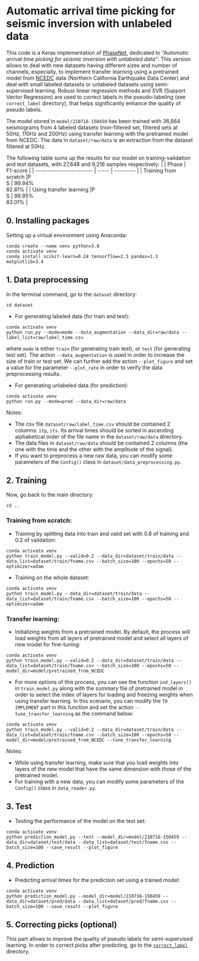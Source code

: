 # Automatic arrival time picking for seismic inversion with unlabeled data

This code is a Keras implementation of [PhaseNet](https://github.com/wayneweiqiang/PhaseNet), dedicated to *"Automatic arrival time picking for seismic inversion with unlabeled data"*. This version allows to deal with new datasets having different sizes and number of channels, especially, to implement transfer learning using a pretrained model from [NCEDC](https://ncedc.org/) data (Northern California Earthquake Data Center) and deal with small labeled datasets or unlabeled datasets using semi-supervised learning. Robust linear regression methods and SVR (Support Vector Regression) are used to correct labels in the pseudo-labeling (see `correct_label` directory), that helps significantly enhance the quality of pseudo labels.

The model stored in `model/210716-150459` has been trained with 36,864 seismograms from 4 labeled datasets (non-filtered set, filtered sets at 50Hz, 110Hz and 200Hz) using transfer learning with the pretrained model from NCEDC. The data in `dataset/raw/data` is an extraction from the dataset filtered at 50Hz.

The following table sums up the results for our model on training-validation and test datasets, with 27,648 and 9,216 samples respectively:
|                          | Phase | F1-score  |
| ------------------------ | ----- | --------- |
| Training from scratch    |P<br>S | 99.94%<br>82.81% |
| Using transfer learning  |P<br>S | 99.95%<br>83.01% |

## 0. Installing packages
Setting up a virtual environment using Anaconda:
```
conda create --name venv python=3.8
conda activate venv
conda install scikit-learn=0.24 tensorflow=2.5 pandas=1.3 matplotlib=3.4
```

## 1. Data preprocessing
In the terminal command, go to the `dataset` directory:
```
cd dataset
```
- For generating labeled data (for train and test):
```
conda activate venv
python run.py --mode=mode --data_augmentation --data_dir=raw/data --label_list=raw/label_time.csv
```
where `mode` is either `train` (for generating train test), or `test` (for generating test set). The action `--data_augmentation` is used in order to increase the size of train or test set. We can further add the action `--plot_figure` and set a value for the parameter `--plot_rate` in order to verify the data preprocessing results.

- For generating unlabeled data (for prediction):
```
conda activate venv
python run.py --mode=pred --data_dir=raw/data
```
Notes:

- The csv file `dataset/raw/label_time.csv` should be contained 2 columns: `itp`, `its`. Its arrival times should be sorted in ascending alphabetical order of the file name in the `dataset/raw/data` directory.
- The data files in `dataset/raw/data` should be contained 2 columns (the one with the time and the other with the amplitude of the signal).
- If you want to preprocess a new raw data, you can modify some parameters of the `Config()` class in `dataset/data_preprocessing.py`.

## 2. Training
Now, go back to the main directory:
```
cd ..
```
### Training from scratch:

- Training by splitting data into train and valid set with 0.8 of training and 0.2 of validation: 
```
conda activate venv
python train_model.py --valid=0.2 --data_dir=dataset/train/data --data_list=dataset/train/fname.csv --batch_size=100 --epochs=50 --optimizer=adam
```
- Training on the whole dataset:
```
conda activate venv
python train_model.py --data_dir=dataset/train/data --data_list=dataset/train/fname.csv --batch_size=100 --epochs=50 --optimizer=adam
```
### Transfer learning:

- Initializing weights from a pretrained model. By default, the process will load weights from all layers of pretrained model and select all layers of new model for fine-tuning: 
```
conda activate venv
python train_model.py --valid=0.2 --data_dir=dataset/train/data --data_list=dataset/train/fname.csv --batch_size=100 --epochs=50 --model_dir=model/pretrained_from_NCEDC
```
- For more options of this process, you can see the function `ind_layers()` in `train_model.py` along with the summary file of pretrained model in order to select the index of layers for loading and freezing weights when using transfer learning. In this scenario, you can modify the `TO IMPLEMENT` part in this function and set the action `--tune_transfer_learning` as the command below:
```
conda activate venv
python train_model.py --valid=0.2 --data_dir=dataset/train/data --data_list=dataset/train/fname.csv --batch_size=100 --epochs=50 --model_dir=model/pretrained_from_NCEDC --tune_transfer_learning
```
Notes:

- While using transfer learning, make sure that you load weights into layers of the new model that have the same dimension with those of the pretrained model.
- For training with a new data, you can modify some parameters of the `Config()` class in `data_reader.py`.

## 3. Test

- Testing the performance of the model on the test set:
```
conda activate venv
python prediction_model.py --test --model_dir=model/210716-150459 --data_dir=dataset/test/data --data_list=dataset/test/fname.csv --batch_size=100 --save_result --plot_figure
```
## 4. Prediction

- Predicting arrival times for the prediction set using a trained model:
```
conda activate venv
python prediction_model.py --model_dir=model/210716-150459 --data_dir=dataset/pred/data --data_list=dataset/pred/fname.csv --batch_size=100 --save_result --plot_figure
```
## 5. Correcting picks (optional)

This part allows to improve the quality of pseudo labels for semi-supervised learning. In order to correct picks after predicting, go to the [`correct_label`](https://github.com/nghitruyen/PhaseNet_keras_version/tree/main/correct_label) directory.
